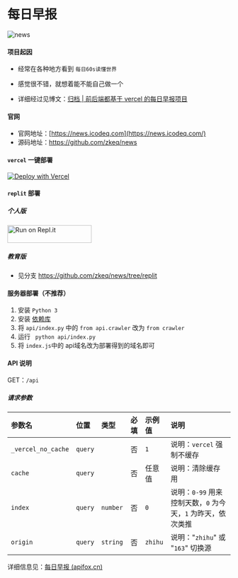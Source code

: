 # 每日早报

![news](https://socialify.git.ci/zkeq/news/image?description=1&descriptionEditable=%E5%89%8D%E5%90%8E%E7%AB%AF%E9%83%BD%E5%9F%BA%E4%BA%8E%20vercel%20%E7%9A%84%E8%BD%BB%E9%87%8F%E7%BA%A7%E6%AF%8F%E6%97%A5%E6%97%A9%E6%8A%A5%E9%A1%B9%E7%9B%AE%EF%BC%8C%E6%94%AF%E6%8C%81%E4%B8%80%E9%94%AE%E9%83%A8%E7%BD%B2%EF%BC%8C%E6%94%AF%E6%8C%81%E9%83%A8%E7%BD%B2%E8%87%B3%E6%9C%8D%E5%8A%A1%E5%99%A8%E3%80%82%E5%90%8E%E7%AB%AF%E7%94%B1%20FastAPI%20%2B%20BeautifulSoup%20%E5%AE%9E%E7%8E%B0%E3%80%82&font=Raleway&forks=1&logo=https%3A%2F%2Fnews.icodeq.com%2Ffavicon.svg&name=1&owner=1&pattern=Plus&stargazers=1&theme=Dark)

#### 项目起因

- 经常在各种地方看到 `每日60s读懂世界`

- 感觉很不错，就想着能不能自己做一个

- 详细经过见博文：[归档 | 前后端都基于 vercel 的每日早报项目](https://icodeq.com/2022/5fe2010403bb/)

#### 官网

- 官网地址：[https://news.icodeq.com](https://news.icodeq.com/)
- 源码地址：https://github.com/zkeq/news

#### `vercel` 一键部署

[![Deploy with Vercel](https://vercel.com/button)](https://vercel.com/new/clone?repository-url=https%3A%2F%2Fgithub.com%2Fzkeq%2Fnews)

#### `replit` 部署

##### 个人版

<a href="https://repl.it/github/valetzx/newsonreplit">
  <img alt="Run on Repl.it" src="https://repl.it/badge/github/valetzx/newsonreplit" style="height: 40px; width: 190px;" />
</a>

##### 教育版

- 见分支 https://github.com/zkeq/news/tree/replit

#### 服务器部署（不推荐）

1. 安装 `Python 3` 
2. 安装 [依赖库](https://github.com/zkeq/news/blob/main/api/requirements.txt)
3. 将 `api/index.py`  中的 `from api.crawler` 改为 `from crawler`
4. 运行 ` python api/index.py`
5. 将 `index.js`中的 api域名改为部署得到的域名即可

#### API 说明

GET：`/api`

##### 请求参数

| 参数名           | 位置  | 类型   | 必填 | 示例值 |说明  |
| :--------------- | :---- | :----- | :--: | :--------------------- | :--------------------- |
| `_vercel_no_cache` | `query` |        |  否  | `1` |说明：`vercel` 强制不缓存                            |
| `cache`          | `query` |        |  否  | 任意值  |说明：清除缓存用                              |
| `index`          | `query` | `number` |  否  | `0` | 说明：`0-99` 用来控制天数，`0` 为今天，`1` 为昨天，依次类推 |
| `origin`         | `query` | `string` |  否  | `zhihu` |说明："`zhihu`" 或 "`163`" 切换源                  |

详细信息见：[每日早报 (apifox.cn)](https://www.apifox.cn/apidoc/shared-4c5d28ed-633e-45e0-a6d5-3c0a8933f132/api-28569354)
